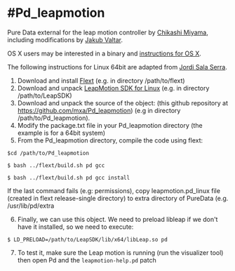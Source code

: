 #Pd_leapmotion
=============

Pure Data external for the leap motion controller by [Chikashi Miyama](https://github.com/chikashimiyama/Pd_leapmotion), including modifications by [Jakub Valtar](https://github.com/JakubValtar/Pd_leapmotion).

OS X users may be interested in a binary and [instructions for OS X](http://puredatajapan.info/?page_id=1514).

The following instructions for Linux 64bit are adapted from [Jordi Sala Serra](http://musa.poperbu.net/index.php/tecnologia-seccions-30/-puredata-seccions-45/129-installing-leapmotion-puredata-external-on-linux).

1. Download and install [Flext](https://github.com/grrrr/flext) (e.g. in directory /path/to/flext)
2. Download and unpack [LeapMotion SDK for Linux](https://developer.leapmotion.com/downloads) (e.g. in directory /path/to/LeapSDK)
3. Download and unpack the source of the object: (this github repository at https://github.com/mxa/Pd_leapmotion) (e.g in directory /path/to/Pd_leapmotion).
4. Modify the package.txt file in your Pd_leapmotion directory (the example is for a 64bit system)
5. From the Pd_leapmotion directory, compile the code using flext:

  `$cd /path/to/Pd_leapmotion`
  
  `$ bash ../flext/build.sh pd gcc`
  
  `$ bash ../flext/build.sh pd gcc install`

  If the last command fails (e.g: permissions), copy  leapmotion.pd_linux file (created in flext release-single directory) to extra    directory of PureData (e.g. /usr/lib/pd/extra

6. Finally, we can use this object. We need to preload libleap if we don't have it installed, so we need to execute:

  `$ LD_PRELOAD=/path/to/LeapSDK/lib/x64/libLeap.so pd`

7. To test it, make sure the Leap motion is running (run the visualizer tool) then open Pd and the `leapmotion-help.pd` patch
